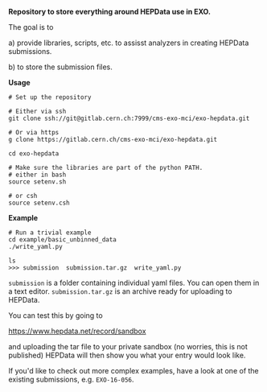 **Repository to store everything around HEPData use in EXO.**

The goal is to

a) provide libraries, scripts, etc. to assisst analyzers in creating HEPData submissions.

b) to store the submission files.



**Usage**
```
# Set up the repository

# Either via ssh
git clone ssh://git@gitlab.cern.ch:7999/cms-exo-mci/exo-hepdata.git

# Or via https
g clone https://gitlab.cern.ch/cms-exo-mci/exo-hepdata.git

cd exo-hepdata

# Make sure the libraries are part of the python PATH.
# either in bash
source setenv.sh

# or csh
source setenv.csh
```

**Example**
```
# Run a trivial example
cd example/basic_unbinned_data
./write_yaml.py

ls
>>> submission  submission.tar.gz  write_yaml.py
```

```submission``` is a folder containing individual yaml files.  You can open them in a text editor.
```submission.tar.gz``` is an archive ready for uploading to HEPData.

You can test this by going to

https://www.hepdata.net/record/sandbox

and uploading the tar file to your private sandbox (no worries, this is not published)
HEPData will then show you what your entry would look like.

If you'd like to check out more complex examples, have a look at one of the existing submissions, e.g. `EXO-16-056`.
